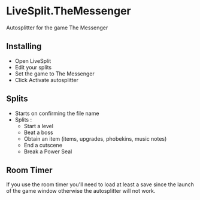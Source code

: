 # LiveSplit.TheMessenger
Autosplitter for the game The Messenger

## Installing
  * Open LiveSplit
  * Edit your splits
  * Set the game to The Messenger
  * Click Activate autosplitter
  
## Splits
  * Starts on confirming the file name
  * Splits :
    * Start a level
    * Beat a boss
    * Obtain an item (items, upgrades, phobekins, music notes)
    * End a cutscene
    * Break a Power Seal
    
## Room Timer
If you use the room timer you'll need to load at least a save since the launch of the game window otherwise the autosplitter will not work.

